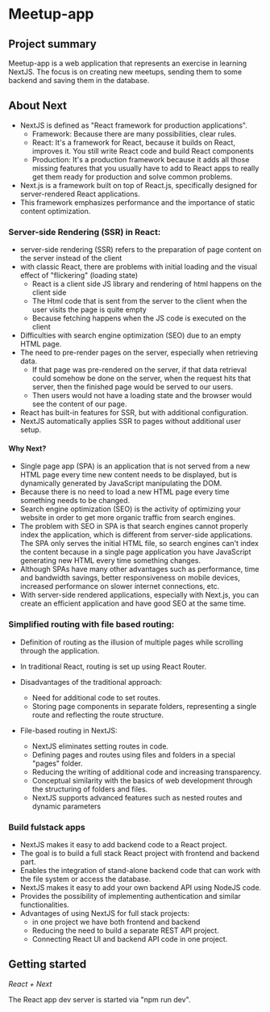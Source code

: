 # Meetup-app

## Project summary

Meetup-app is a web application that represents an exercise in learning NextJS.
The focus is on creating new meetups, sending them to some backend and saving them in the database.

## About Next

- NextJS is defined as "React framework for production applications".
  - Framework: Because there are many possibilities, clear rules.
  - React: It's a framework for React, because it builds on React, improves it. You still write React code and build React components
  - Production: It's a production framework because it adds all those missing features that you usually have to add to React apps to really get them ready for production and solve common problems.
- Next.js is a framework built on top of React.js, specifically designed for server-rendered React applications.
- This framework emphasizes performance and the importance of static content optimization.

### Server-side Rendering (SSR) in React:

- server-side rendering (SSR) refers to the preparation of page content on the server instead of the client
- with classic React, there are problems with initial loading and the visual effect of "flickering" (loading state)
  - React is a client side JS library and rendering of html happens on the client side
  - The Html code that is sent from the server to the client when the user visits the page is quite empty
  - Because fetching happens when the JS code is executed on the client
- Difficulties with search engine optimization (SEO) due to an empty HTML page.
- The need to pre-render pages on the server, especially when retrieving data.
  - If that page was pre-rendered on the server, if that data retrieval could somehow be done on the server, when the request hits that server, then the finished page would be served to our users.
  - Then users would not have a loading state and the browser would see the content of our page.
- React has built-in features for SSR, but with additional configuration.
- NextJS automatically applies SSR to pages without additional user setup.

#### Why Next?

- Single page app (SPA) is an application that is not served from a new HTML page every time new content needs to be displayed, but is dynamically generated by JavaScript manipulating the DOM.
- Because there is no need to load a new HTML page every time something needs to be changed.
- Search engine optimization (SEO) is the activity of optimizing your website in order to get more organic traffic from search engines.
- The problem with SEO in SPA is that search engines cannot properly index the application, which is different from server-side applications. The SPA only serves the initial HTML file, so search engines can't index the content because in a single page application you have JavaScript generating new HTML every time something changes.
- Although SPAs have many other advantages such as performance, time and bandwidth savings, better responsiveness on mobile devices, increased performance on slower internet connections, etc.
- With server-side rendered applications, especially with Next.js, you can create an efficient application and have good SEO at the same time.

### Simplified routing with file based routing:

- Definition of routing as the illusion of multiple pages while scrolling through the application.
- In traditional React, routing is set up using React Router.

- Disadvantages of the traditional approach:

  - Need for additional code to set routes.
  - Storing page components in separate folders, representing a single route and reflecting the route structure.

- File-based routing in NextJS:
  - NextJS eliminates setting routes in code.
  - Defining pages and routes using files and folders in a special "pages" folder.
  - Reducing the writing of additional code and increasing transparency.
  - Conceptual similarity with the basics of web development through the structuring of folders and files.
  - NextJS supports advanced features such as nested routes and dynamic parameters

### Build fulstack apps

- NextJS makes it easy to add backend code to a React project.
- The goal is to build a full stack React project with frontend and backend part.
- Enables the integration of stand-alone backend code that can work with the file system or access the database.
- NextJS makes it easy to add your own backend API using NodeJS code.
- Provides the possibility of implementing authentication and similar functionalities.
- Advantages of using NextJS for full stack projects:
  - in one project we have both frontend and backend
  - Reducing the need to build a separate REST API project.
  - Connecting React UI and backend API code in one project.

## Getting started

_React + Next_

The React app dev server is started via "npm run dev".
